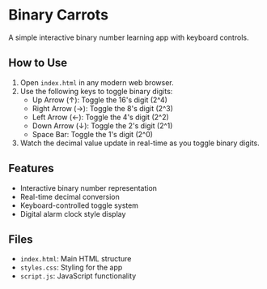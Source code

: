 # Binary Carrots

A simple interactive binary number learning app with keyboard controls.

## How to Use

1. Open `index.html` in any modern web browser.
2. Use the following keys to toggle binary digits:
   - Up Arrow (↑): Toggle the 16's digit (2^4)
   - Right Arrow (→): Toggle the 8's digit (2^3)
   - Left Arrow (←): Toggle the 4's digit (2^2)
   - Down Arrow (↓): Toggle the 2's digit (2^1)
   - Space Bar: Toggle the 1's digit (2^0)
3. Watch the decimal value update in real-time as you toggle binary digits.

## Features

- Interactive binary number representation
- Real-time decimal conversion
- Keyboard-controlled toggle system
- Digital alarm clock style display

## Files

- `index.html`: Main HTML structure
- `styles.css`: Styling for the app
- `script.js`: JavaScript functionality 